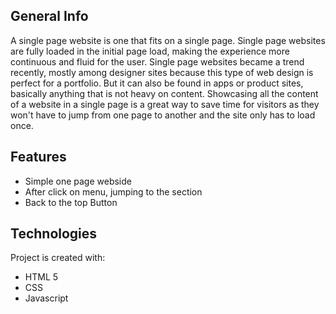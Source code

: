## General Info
A single page website is one that fits on a single page. Single page websites are fully loaded in the initial page load, making the experience more continuous and fluid for the user.
Single page websites became a trend recently, mostly among designer sites because this type of web design is perfect for a portfolio. But it can also be found in apps or product sites, basically anything that is not heavy on content. Showcasing all the content of a website in a single page is a great way to save time for visitors as they won't have to jump from one page to another and the site only has to load once.

## Features
* Simple one page webside
* After click on menu, jumping to the section
* Back to the top Button

## Technologies
Project is created with:
* HTML 5
* CSS
* Javascript
